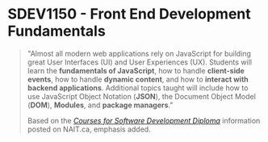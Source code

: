 # SDEV1150 - Front End Development Fundamentals

> "Almost all modern web applications rely on JavaScript for building great User Interfaces (UI) and User Experiences (UX). Students will learn the **fundamentals of JavaScript**, how to handle **client-side events**, how to handle **dynamic content**, and how to **interact with backend applications**. Additional topics taught will include how to use JavaScript Object Notation (**JSON**), the Document Object Model (**DOM**), **Modules**, and **package managers**."
>
> Based on the [*Courses for Software Development Diploma*](https://www.nait.ca/programs/software-development?term=2025-fall&intake=ffd1b141-708c-472f-a475-a547939a9e0f&overviewtabs=courses-tab) information posted on NAIT.ca, emphasis added.
